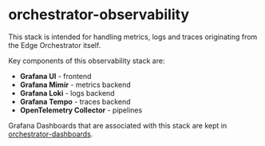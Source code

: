 <!--
SPDX-FileCopyrightText: (C) 2025 Intel Corporation
SPDX-License-Identifier: Apache-2.0
-->

# orchestrator-observability

This stack is intended for handling metrics, logs and traces originating from the Edge Orchestrator itself.

Key components of this observability stack are:

- **Grafana UI** - frontend
- **Grafana Mimir** - metrics backend
- **Grafana Loki** - logs backend
- **Grafana Tempo** - traces backend
- **OpenTelemetry Collector** - pipelines

Grafana Dashboards that are associated with this stack are kept in [orchestrator-dashboards](../orchestrator-dashboards).
